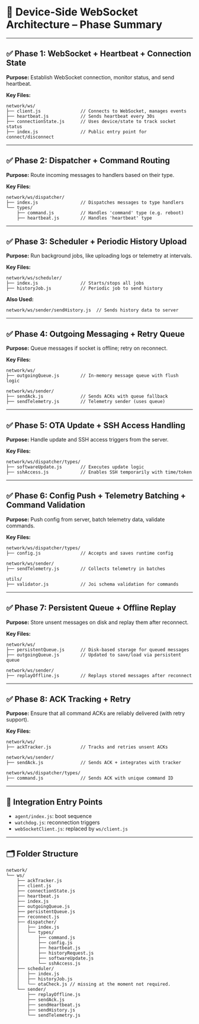 # 📘 Device-Side WebSocket Architecture – Phase Summary

---

## ✅ Phase 1: WebSocket + Heartbeat + Connection State

**Purpose:** Establish WebSocket connection, monitor status, and send heartbeat.

**Key Files:**

```
network/ws/
├── client.js               // Connects to WebSocket, manages events
├── heartbeat.js            // Sends heartbeat every 30s
├── connectionState.js      // Uses device/state to track socket status
├── index.js                // Public entry point for connect/disconnect
```

---

## ✅ Phase 2: Dispatcher + Command Routing

**Purpose:** Route incoming messages to handlers based on their type.

**Key Files:**

```
network/ws/dispatcher/
├── index.js                // Dispatches messages to type handlers
└── types/
    ├── command.js          // Handles 'command' type (e.g. reboot)
    ├── heartbeat.js        // Handles 'heartbeat' type
```

---

## ✅ Phase 3: Scheduler + Periodic History Upload

**Purpose:** Run background jobs, like uploading logs or telemetry at intervals.

**Key Files:**

```
network/ws/scheduler/
├── index.js                // Starts/stops all jobs
├── historyJob.js           // Periodic job to send history
```

**Also Used:**

```
network/ws/sender/sendHistory.js  // Sends history data to server
```

---

## ✅ Phase 4: Outgoing Messaging + Retry Queue

**Purpose:** Queue messages if socket is offline; retry on reconnect.

**Key Files:**

```
network/ws/
├── outgoingQueue.js        // In-memory message queue with flush logic

network/ws/sender/
├── sendAck.js              // Sends ACKs with queue fallback
├── sendTelemetry.js        // Telemetry sender (uses queue)
```

---

## ✅ Phase 5: OTA Update + SSH Access Handling

**Purpose:** Handle update and SSH access triggers from the server.

**Key Files:**

```
network/ws/dispatcher/types/
├── softwareUpdate.js       // Executes update logic
├── sshAccess.js            // Enables SSH temporarily with time/token
```

---

## ✅ Phase 6: Config Push + Telemetry Batching + Command Validation

**Purpose:** Push config from server, batch telemetry data, validate commands.

**Key Files:**

```
network/ws/dispatcher/types/
├── config.js               // Accepts and saves runtime config

network/ws/sender/
├── sendTelemetry.js        // Collects telemetry in batches

utils/
├── validator.js            // Joi schema validation for commands
```

---

## ✅ Phase 7: Persistent Queue + Offline Replay

**Purpose:** Store unsent messages on disk and replay them after reconnect.

**Key Files:**

```
network/ws/
├── persistentQueue.js      // Disk-based storage for queued messages
├── outgoingQueue.js        // Updated to save/load via persistent queue

network/ws/sender/
├── replayOffline.js        // Replays stored messages after reconnect
```

---

## ✅ Phase 8: ACK Tracking + Retry

**Purpose:** Ensure that all command ACKs are reliably delivered (with retry support).

**Key Files:**

```
network/ws/
├── ackTracker.js           // Tracks and retries unsent ACKs

network/ws/sender/
├── sendAck.js              // Sends ACK + integrates with tracker

network/ws/dispatcher/types/
├── command.js              // Sends ACK with unique command ID
```

---

## 🧩 Integration Entry Points

- `agent/index.js`: boot sequence
- `watchdog.js`: reconnection triggers
- `webSocketClient.js`: replaced by `ws/client.js`

---

## 🗂️ Folder Structure

```
network/
└── ws/
    ├── ackTracker.js
    ├── client.js
    ├── connectionState.js
    ├── heartbeat.js
    ├── index.js
    ├── outgoingQueue.js
    ├── persistentQueue.js
    ├── reconnect.js
    ├── dispatcher/
    │   ├── index.js
    │   └── types/
    │       ├── command.js
    │       ├── config.js
    │       ├── heartbeat.js
    │       ├── historyRequest.js
    │       ├── softwareUpdate.js
    │       └── sshAccess.js
    ├── scheduler/
    │   ├── index.js
    │   ├── historyJob.js
    │   └── otaCheck.js // missing at the moment not required.
    └── sender/
        ├── replayOffline.js
        ├── sendAck.js
        ├── sendHeartbeat.js
        ├── sendHistory.js
        └── sendTelemetry.js
```
